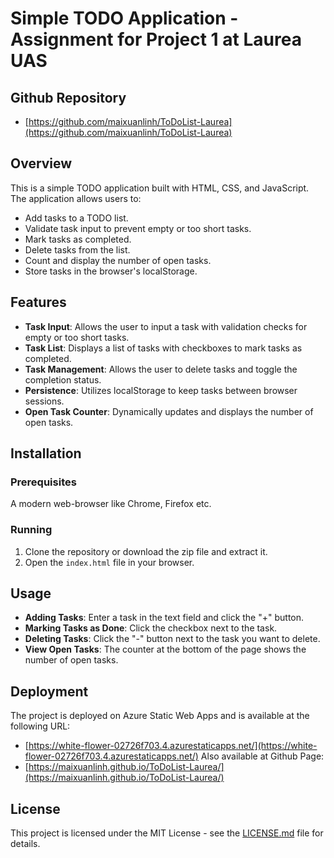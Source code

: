 # Simple TODO Application - Assignment for Project 1 at Laurea UAS

## Github Repository
- [https://github.com/maixuanlinh/ToDoList-Laurea](https://github.com/maixuanlinh/ToDoList-Laurea)

## Overview
This is a simple TODO application built with HTML, CSS, and JavaScript. The application allows users to:

- Add tasks to a TODO list.
- Validate task input to prevent empty or too short tasks.
- Mark tasks as completed.
- Delete tasks from the list.
- Count and display the number of open tasks.
- Store tasks in the browser's localStorage.

## Features

- **Task Input**: Allows the user to input a task with validation checks for empty or too short tasks.
- **Task List**: Displays a list of tasks with checkboxes to mark tasks as completed.
- **Task Management**: Allows the user to delete tasks and toggle the completion status.
- **Persistence**: Utilizes localStorage to keep tasks between browser sessions.
- **Open Task Counter**: Dynamically updates and displays the number of open tasks.

## Installation

### Prerequisites
A modern web-browser like Chrome, Firefox etc.

### Running
1. Clone the repository or download the zip file and extract it.
2. Open the `index.html` file in your browser.

## Usage

- **Adding Tasks**: Enter a task in the text field and click the "+" button.
- **Marking Tasks as Done**: Click the checkbox next to the task.
- **Deleting Tasks**: Click the "-" button next to the task you want to delete.
- **View Open Tasks**: The counter at the bottom of the page shows the number of open tasks.

## Deployment
The project is deployed on Azure Static Web Apps and is available at the following URL:
- [https://white-flower-02726f703.4.azurestaticapps.net/](https://white-flower-02726f703.4.azurestaticapps.net/)
Also available at Github Page:
- [https://maixuanlinh.github.io/ToDoList-Laurea/](https://maixuanlinh.github.io/ToDoList-Laurea/)
## License
This project is licensed under the MIT License - see the [LICENSE.md](LICENSE.md) file for details.
